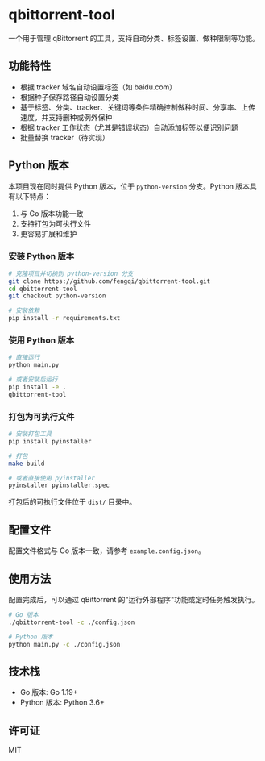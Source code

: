 # qbittorrent-tool

一个用于管理 qBittorrent 的工具，支持自动分类、标签设置、做种限制等功能。

## 功能特性

- 根据 tracker 域名自动设置标签（如 baidu.com）
- 根据种子保存路径自动设置分类
- 基于标签、分类、tracker、关键词等条件精确控制做种时间、分享率、上传速度，并支持删种或例外保种
- 根据 tracker 工作状态（尤其是错误状态）自动添加标签以便识别问题
- 批量替换 tracker（待实现）

## Python 版本

本项目现在同时提供 Python 版本，位于 `python-version` 分支。Python 版本具有以下特点：

1. 与 Go 版本功能一致
2. 支持打包为可执行文件
3. 更容易扩展和维护

### 安装 Python 版本

```bash
# 克隆项目并切换到 python-version 分支
git clone https://github.com/fengqi/qbittorrent-tool.git
cd qbittorrent-tool
git checkout python-version

# 安装依赖
pip install -r requirements.txt
```

### 使用 Python 版本

```bash
# 直接运行
python main.py

# 或者安装后运行
pip install -e .
qbittorrent-tool
```

### 打包为可执行文件

```bash
# 安装打包工具
pip install pyinstaller

# 打包
make build

# 或者直接使用 pyinstaller
pyinstaller pyinstaller.spec
```

打包后的可执行文件位于 `dist/` 目录中。

## 配置文件

配置文件格式与 Go 版本一致，请参考 `example.config.json`。

## 使用方法

配置完成后，可以通过 qBittorrent 的"运行外部程序"功能或定时任务触发执行。

```bash
# Go 版本
./qbittorrent-tool -c ./config.json

# Python 版本
python main.py -c ./config.json
```

## 技术栈

- Go 版本: Go 1.19+
- Python 版本: Python 3.6+

## 许可证

MIT
